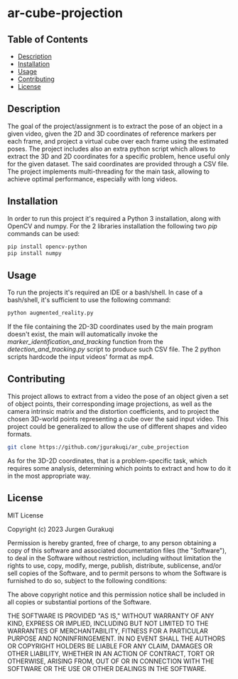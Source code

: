 # ar-cube-projection


## Table of Contents

- [Description](#Description)
- [Installation](#installation)
- [Usage](#usage)
- [Contributing](#contributing)
- [License](#license)


## Description
The goal of the project/assignment is to extract the pose of an object in a given video, given the 2D and 3D coordinates of reference markers per each 
frame, and project a virtual cube over each frame using the estimated poses. The project includes also an extra python script which allows to extract
the 3D and 2D coordinates for a specific problem, hence useful only for the given dataset.
The said coordinates are provided through a CSV file.
The project implements multi-threading for the main task, allowing to achieve optimal performance, especially with long videos.


## Installation

In order to run this project it's required a Python 3 installation, along with OpenCV and numpy. For the 2 libraries installation the following two *pip* 
commands can be used:
```bash
pip install opencv-python
pip install numpy
```

## Usage

To run the projects it's required an IDE or a bash/shell. In case of a bash/shell, it's sufficient to use the following command:

```bash
python augmented_reality.py
```

If the file containing the 2D-3D coordinates used by the main program doesn't exist, the main will automatically invoke the *marker_identification_and_tracking* function
from the *detection_and_tracking.py* script to produce such CSV file.
The 2 python scripts hardcode the input videos' format as mp4.

## Contributing

This project allows to extract from a video the pose of an object given a set of object points, their corresponding image projections, as well as the camera intrinsic 
matrix and the distortion coefficients, and to project the chosen 3D-world points representing a cube over the said input video.
This project could be generalized to allow the use of different shapes and video formats.

```bash
git clone https://github.com/jgurakuqi/ar_cube_projection
```

As for the 3D-2D coordinates, that is a problem-specific task, which requires some analysis, determining which points to extract and how to do it in the most appropriate way.

## License

MIT License

Copyright (c) 2023 Jurgen Gurakuqi

Permission is hereby granted, free of charge, to any person obtaining a copy of this software and associated documentation files (the "Software"), to deal in the Software without restriction, including without limitation the rights to use, copy, modify, merge, publish, distribute, sublicense, and/or sell copies of the Software, and to permit persons to whom the Software is furnished to do so, subject to the following conditions:

The above copyright notice and this permission notice shall be included in all copies or substantial portions of the Software.

THE SOFTWARE IS PROVIDED "AS IS," WITHOUT WARRANTY OF ANY KIND, EXPRESS OR IMPLIED, INCLUDING BUT NOT LIMITED TO THE WARRANTIES OF MERCHANTABILITY, FITNESS FOR A PARTICULAR PURPOSE AND NONINFRINGEMENT. IN NO EVENT SHALL THE AUTHORS OR COPYRIGHT HOLDERS BE LIABLE FOR ANY CLAIM, DAMAGES OR OTHER LIABILITY, WHETHER IN AN ACTION OF CONTRACT, TORT OR OTHERWISE, ARISING FROM, OUT OF OR IN CONNECTION WITH THE SOFTWARE OR THE USE OR OTHER DEALINGS IN THE SOFTWARE.
